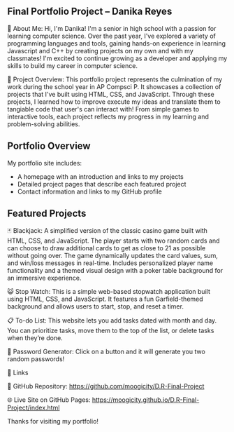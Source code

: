 ## Final Portfolio Project – Danika Reyes

🌺 About Me:  Hi, I'm Danika! I'm a senior in high school with a passion for learning computer science. Over the past year, I've explored a variety of programming languages and tools, gaining hands-on experience in learning Javascript and C++ by creating projects on my own and with my classmates! I'm excited to continue growing as a developer and applying my skills to build my career in computer science. 

🔎 Project Overview: This portfolio project represents the culmination of my work during the school year in AP Compsci P. It showcases a collection of projects that I've built using HTML, CSS, and JavaScript. Through these projects, I learned how to improve execute my ideas and translate them to tangiable code that user's can interact with! From simple games to interactive tools, each project reflects my progress in my learning and problem-solving abilities.

## Portfolio Overview

My portfolio site includes:
- A homepage with an introduction and links to my projects
- Detailed project pages that describe each featured project
- Contact information and links to my GitHub profile

## Featured Projects

🃏 Blackjack: A simplified version of the classic casino game built with HTML, CSS, and JavaScript. The player starts with two random cards and can choose to draw additional cards to get as close to 21 as possible without going over. The game dynamically updates the card values, sum, and win/loss messages in real-time. Includes personalized player name functionality and a themed visual design with a poker table background for an immersive experience.

😺 Stop Watch: This is a simple web-based stopwatch application built using HTML, CSS, and JavaScript. It features a fun Garfield-themed background and allows users to start, stop, and reset a timer.

📋 To-do List: This website lets you add tasks dated with month and day. You can prioritize tasks, move them to the top of the list, or delete tasks when they’re done. 

🎲 Password Generator: Click on a button and it will generate you two random passwords!

📂 Links

🔗 GitHub Repository: https://github.com/moogicity/D.R-Final-Project

🌐 Live Site on GitHub Pages:  https://moogicity.github.io/D.R-Final-Project/index.html

Thanks for visiting my portfolio!
